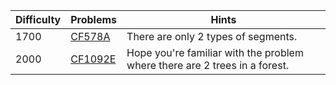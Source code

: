 | Difficulty | Problems | Hints |
| -------- | -------- | -------- |
| 1700 | [CF578A](https://codeforces.com/problemset/problem/578/A) | There are only $2$ types of segments. |
| 2000 | [CF1092E](https://codeforces.com/problemset/problem/1092/E) | Hope you're familiar with the problem where there are $2$ trees in a forest. |